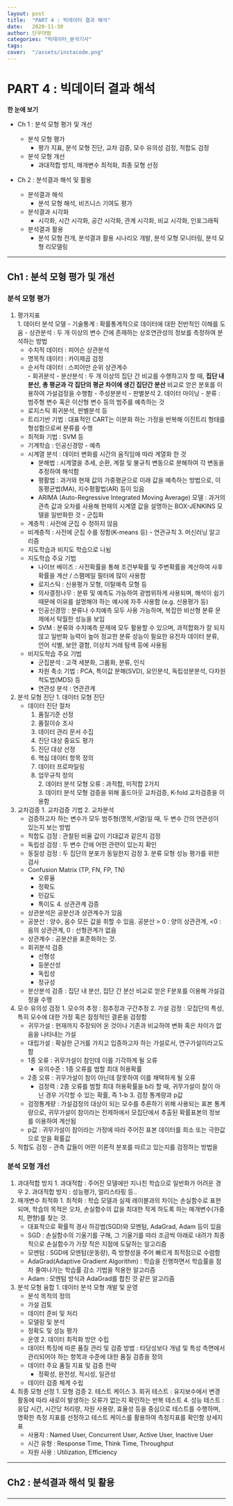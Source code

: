 ```yaml
---
layout: post
title:  "PART 4 : 빅데이터 결과 해석"
date:   2020-11-30 
author: 단우아범
categories: "빅데이터_분석기사"
tags:	
cover:  "/assets/instacode.png"
---
```


# PART 4 : 빅데이터 결과 해석
__한 눈에 보기__  
 - Ch 1 : 분석 모형 평가 및 개선
   - 분석 모형 평가
     - 평가 지표, 분석 모형 진단, 교차 검증, 모수 유의성 검정, 적합도 검정
   - 분석 모형 개선
     - 과대적합 방지, 매개변수 최적화, 최종 모형 선정
    
 - Ch 2 : 분석결과 해석 및 활용
   - 분석결과 해석
     - 분석 모형 해석, 비즈니스 기여도 평가
   - 분석결과 시각화
     - 시각화, 시간 시각화, 공간 시각화, 관계 시각화, 비교 시각화, 인포그래픽
   - 분석결과 활용
     - 분석 모형 전개, 분석결과 활용 시나리오 개발, 분석 모형 모니터링, 분석 모형 리모델링

---

## Ch1 : 분석 모형 평가 및 개선
### 분석 모형 평가
  1. 평가지표  
    1. 데이터 분석 모델
    - 기술통계 : 확률통계적으로 데이터에 대한 전반적인 이해를 도움
    - 상관분석 : 두 개 이상의 변수 간에 존재하는 상호연관성의 정보를 측정하여 분석하는 방법
      - 수치적 데이터 : 피어슨 상관분석
      - 명목적 데이터 : 카이제곱 검정
      - 순서적 데이터 : 스피어만 순위 상관계수  
    - 회귀분석
    - 분산분석 : 두 개 이상의 집단 간 비교를 수행하고자 할 때, __집단 내 분산, 총 평균과 각 집단의 평균 차이에 생긴 집단간 분산__ 비교로 얻은 분포를 이용하여 가설검정을 수행함
    - 주성분분석
    - 판별분석
    2. 데이터 마이닝
    - 분류 : 범주형 변수 혹은 이산형 변수 등의 범주를 예측하는 것
      - 로지스틱 회귀분석, 판별분석 등
      - 트리기반 기법 : 대표적인 CART는 이분화 하는 가정을 반복해 이진트리 형태를 형성함으로써 분류를 수행
      - 최적화 기법 : SVM 등
      - 기계학습 : 인공신경망
    - 예측
      - 시계열 분석 : 데이터 변화를 시간의 움직임에 따라 계열화 한 것
        - 분해법 : 시계열을 추세, 순환, 계절 및 불규칙 변동으로 분해하여 각 변동을 추정하여 해석함
        - 평활법 : 과거와 현재 값의 가중평균으로 미래 값을 예측하는 방법으로, 이동평균법(MA), 지수평활법(AR) 등이 있음
        - ARIMA (Auto-Regressive Integrated Moving Average) 모델 : 과거의 관측 값과 오차를 사용해 현재의 시계열 값을 설명하는 BOX-JENKINS 모델을 일반화한 것
    - 군집화
      - 계층적 : 사전에 군집 수 정하지 않음
      - 비계층적 : 사전에 군집 수를 정함(K-means 등)
    - 연관규칙
    3. 머신러닝 알고리즘
      - 지도학습과 비지도 학습으로 나뉨
      - 지도학습 주요 기법
        - 나이브 베이즈 : 사전확률을 통해 조건부확률 및 주변확률을 계산하여 사후확률을 계산 / 스팸메일 필터에 많이 사용함
        - 로지스틱 : 신용평가 모형, 이탈예측 모형 등
        - 의사결정나무 : 분류 및 예측도 가능하여 광범위하게 사용되며, 해석이 쉽기 때문에 이유를 설명해야 하는 예시에 자주 사용함 (e.g. 신용평가 등)
        - 인공신경망 : 분류나 수치예측 모두 사용 가능하며, 복잡한 비선형 분류 문제에서 탁월한 성능을 보임
        - SVM : 분류와 수치예측 문제에 모두 활용할 수 있으며, 과적합화가 잘 되지 않고 일반화 능력이 높아 정교한 분류 성능이 필요한 유전자 데이터 분류, 언어 식별, 보안 결함, 이상치 거래 탐색 등에 사용됨
      - 비지도학습 주요 기법
        - 군집분석 : 고객 세분화, 그룹화, 분류, 인식
        - 차원 축소 기법 : PCA, 특이값 분해(SVD), 요인분석, 독립성분분석, 다차원 척도법(MDS) 등
        - 연관성 분석 : 연관관계
  2. 분석 모형 진단
    1. 데이터 모형 진단
      - 데이터 진단 절차
        1. 품질기준 선정
        2. 품질이슈 조사
        3. 데이터 관리 문서 수집
        4. 진단 대상 중요도 평가
        5. 진단 대상 선정
        6. 핵심 데이터 항목 정의
        7. 데이터 프로파일링
        8. 업무규칙 정의  
    2. 데이터 분석 모형 오류 : 과적합, 미적합 2가지  
    3. 데이터 분석 모형 검증을 위해 홀드아웃 교차검증, K-fold 교차검증을 이용함
  3. 교차검증
    1. 교차검증 기법
    2. 교차분석
      - 검증하고자 하는 변수가 모두 범주형(명목,서열)일 때, 두 변수 간의 연관성이 있는지 보는 방법
      - 적합도 검정 : 관찰된 비율 값이 기대값과 같은지 검정
      - 독립성 검정 : 두 변수 간에 어떤 관련이 있는지 확인
      - 동질성 검정 : 두 집단의 분포가 동일한지 검정
    3. 분류 모형 성능 평가를 위한 검사
      - Confusion Matrix (TP, FN, FP, TN)
        - 오류율
        - 정확도
        - 민감도
        - 특이도
    4. 상관관계 검증
      - 상관분석은 공분산과 상관계수가 있음
      - 공분산 : 양수, 음수 모든 값을 취할 수 있음. 공분산 > 0 : 양의 상관관계, <0 : 음의 상관관계, 0 : 선형관계가 없음
      - 상관계수 : 공분산을 표준화하는 것.
      - 회귀분석 검증
        - 선형성
        - 등분산성
        - 독립성
        - 정규성
      - 분산분석 검증 : 집단 내 분산, 집단 간 분산 비교로 얻은 F분포를 이용해 가설검정을 수행
  4. 모수 유의성 검정
    1. 모수의 추정 : 점추정과 구간추정
    2. 가설 검정 : 모집단의 특성, 특히 모수에 대한 가정 혹은 잠정적인 결론을 검정함
      - 귀무가설 : 현재까지 주장되어 온 것이나 기존과 비교하여 변화 혹은 차이가 없음을 나타내는 가설
      - 대립가설 : 확실한 근거를 가지고 입증하고자 하는 가설로서, 연구가설이라고도 함
      - 1종 오류 : 귀무가설이 참인데 이를 기각하게 될 오류
        - 유의수준 : 1종 오류를 범할 최대 허용확률
      - 2종 오류 : 귀무가설이 참이 아닌데 잘못하여 이를 채택하게 될 오류
        - 검정력 : 2종 오류를 범할 최대 허용확률을 b라 할 때, 귀무가설이 참이 아닌 경우 기각할 수 있는 확률, 즉 1-b
    3. 검정 통계량과 p값
      - 검정통계량 : 가설검정의 대상이 되는 모수를 추론하기 위해 사용되는 표본 통계량으로, 귀무가설이 참이라는 전제하에서 모집단에서 추출된 확률표본의 정보를 이용하여 계산됨
      - p값 : 귀무가설이 참이라는 가정에 따라 주어진 표본 데이터를 희소 또는 극한값으로 얻을 확률값
  5. 적합도 검정
    - 관측 값들이 어떤 이론적 분포를 따르고 있는지를 검정하는 방법을 
 
 
### 분석 모형 개선
  1. 과대적합 방지
    1. 과대적합 : 주어진 모델에만 지나친 학습으로 일반화가 어려운 경우
    2. 과대적합 방지 : 성능평가, 얼리스타핑 등..
  2. 매개변수 최적화
    1. 최적화 : 학습 모델과 실제 레이블과의 차이는 손실함수로 표현되며, 학습의 목적은 오차, 손실함수의 값을 최대한 작게 하도록 하는 매개변수(가중치, 편향)를 찾는 것.
      - 대표적으로 확률적 경사 하강법(SGD)와 모멘텀, AdaGrad, Adam 등이 있음
      - SGD : 손실함수의 기울기를 구해, 그 기울기를 따라 조금씩 아래로 내려가 최종적으로 손실함수가 가장 작은 지점에 도달하는 알고리즘
      - 모멘텀 : SGD에 모멘텀(운동량), 즉 방향성을 주어 빠르게 최적점으로 수렴함
      - AdaGrad(Adaptive Gradient Algorithm) : 학습을 진행하면서 학습률을 점차 줄여나가는 학습률 감소 기법을 적용한 알고리즘
      - Adam : 모멘텀 방식과 AdaGrad를 합친 것 같은 알고리즘
  3. 분석 모형 융합
    1. 데이터 분석 모형 개발 및 운영
      - 분석 목적의 정의
      - 가설 검토
      - 데이터 준비 및 처리
      - 모델링 및 분석
      - 정확도 및 성능 평가
      - 운영
    2. 데이터 최적화 방안 수립
      - 데이터 특징에 따른 품질 관리 및 검증 방법 : 타당성보다 개념 및 특성 측면에서 관리되어야 하는 항목과 수준에 대한 품질 검증을 정의
      - 데이터 주요 품질 지표 및 검증 전략
        - 정확성, 완전성, 적시성, 일관성
      - 데이터 검증 체계 수립
  4. 최종 모형 선정
    1. 모형 검증
    2. 테스트 케이스
    3. 회귀 테스트 : 유지보수에서 변경 활동에 따라 새로이 발생하는 오류가 없는지 확인하는 반복 테스트
    4. 성능 테스트 : 응답 시간, 시간당 처리량, 자원 사용량, 효율성 등을 중심으로 테스트를 수행하며, 명확한 측정 지표를 선정하고 테스트 케이스를 활용하여 측정지표를 확인함
      상세지표
      - 사용자 : Named User, Concurrent User, Active User, Inactive User
      - 시간 유형 : Response Time, Think Time, Throughput
      - 자원 사용 : Utilization, Efficiency
  




---

## Ch2 : 분석결과 해석 및 활용
### 
---
